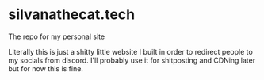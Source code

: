 # silvanathecat.tech
The repo for my personal site


Literally this is just a shitty little website I built in order to redirect people to my socials from discord. I'll probably use it for shitposting and CDNing later but for now this is fine.
